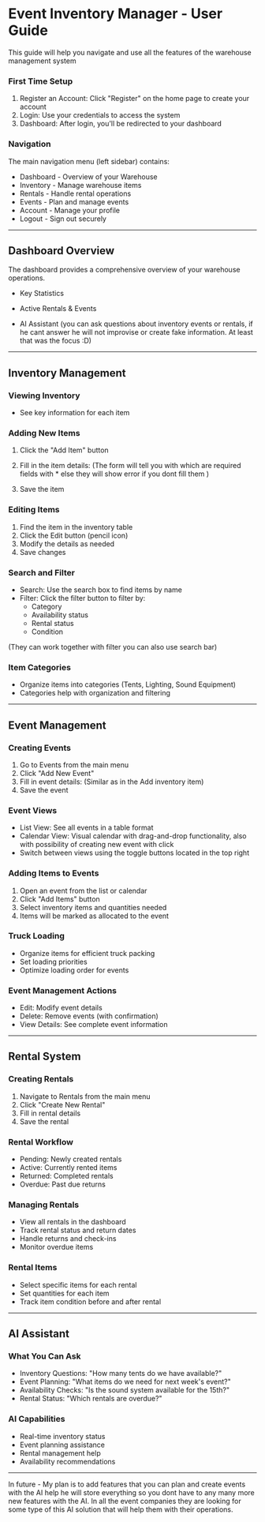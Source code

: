 # Event Inventory Manager - User Guide

This guide will help you navigate and use all the features of the warehouse management system


### First Time Setup
1. Register an Account: Click "Register" on the home page to create your account
2. Login: Use your credentials to access the system
3. Dashboard: After login, you'll be redirected to your dashboard

### Navigation
The main navigation menu (left sidebar) contains:
- Dashboard - Overview of your Warehouse
- Inventory - Manage warehouse items
- Rentals - Handle rental operations
- Events - Plan and manage events
- Account - Manage your profile
- Logout - Sign out securely

---

## Dashboard Overview

The dashboard provides a comprehensive overview of your warehouse operations.

- Key Statistics

-  Active Rentals & Events

- AI Assistant (you can ask questions about inventory events or rentals, if he cant answer he will not improvise or create fake information. At least that was the focus :D)


---

## Inventory Management

### Viewing Inventory
- See key information for each item

### Adding New Items
1. Click the "Add Item" button
2. Fill in the item details: (The form will tell you with which are required fields with * else they will show error if you dont fill them )

3. Save the item

### Editing Items
1. Find the item in the inventory table
2. Click the Edit button (pencil icon)
3. Modify the details as needed
4. Save changes

### Search and Filter
- Search: Use the search box to find items by name
- Filter: Click the filter button to filter by:
  - Category
  - Availability status
  - Rental status
  - Condition

(They can work together with filter you can also use search bar)

### Item Categories
- Organize items into categories (Tents, Lighting, Sound Equipment)
- Categories help with organization and filtering

---

## Event Management

### Creating Events
1. Go to Events from the main menu
2. Click "Add New Event"
3. Fill in event details: (Similar as in the Add inventory item)
4. Save the event

### Event Views
- List View: See all events in a table format
- Calendar View: Visual calendar with drag-and-drop functionality, also with possibility of creating new event with click
- Switch between views using the toggle buttons located in the top right

### Adding Items to Events
1. Open an event from the list or calendar
2. Click "Add Items" button
3. Select inventory items and quantities needed
4. Items will be marked as allocated to the event

### Truck Loading
- Organize items for efficient truck packing
- Set loading priorities
- Optimize loading order for events

### Event Management Actions
- Edit: Modify event details
- Delete: Remove events (with confirmation)
- View Details: See complete event information

---

## Rental System

### Creating Rentals
1. Navigate to Rentals from the main menu
2. Click "Create New Rental"
3. Fill in rental details
4. Save the rental

### Rental Workflow
- Pending: Newly created rentals
- Active: Currently rented items
- Returned: Completed rentals
- Overdue: Past due returns

### Managing Rentals
- View all rentals in the dashboard
- Track rental status and return dates
- Handle returns and check-ins
- Monitor overdue items

### Rental Items
- Select specific items for each rental
- Set quantities for each item
- Track item condition before and after rental

---

## AI Assistant


### What You Can Ask
- Inventory Questions: "How many tents do we have available?"
- Event Planning: "What items do we need for next week's event?"
- Availability Checks: "Is the sound system available for the 15th?"
- Rental Status: "Which rentals are overdue?"


### AI Capabilities
- Real-time inventory status
- Event planning assistance
- Rental management help
- Availability recommendations

--- 
In future - 
My plan is to add features that you can plan and create events with the AI help he will store everything so you dont have to any many more new features with the AI. In all the event companies they are looking for some type of this AI solution that will help them with their operations.
